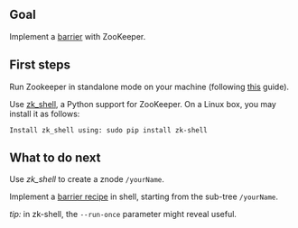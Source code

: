 ## Goal

Implement a [barrier](https://en.wikipedia.org/wiki/Barrier_(computer_science)) with ZooKeeper.

## First steps

Run Zookeeper in standalone mode on your machine (following [this](https://zookeeper.apache.org/doc/r3.1.2/zookeeperStarted.html) guide).

Use [zk_shell](https://github.com/rgs1/zk_shell), a Python support for ZooKeeper.
On a Linux box, you may install it as follows:

    Install zk_shell using: sudo pip install zk-shell

## What to do next

Use *zk_shell* to create a znode `/yourName`.

Implement a [barrier recipe](http://zookeeper.apache.org/doc/trunk/recipes.html#sc_leaderElection) in shell, starting from the sub-tree `/yourName`.

*tip:* in zk-shell, the `--run-once` parameter might reveal useful.

<!--while [ `zk-shell --run-once "ls /sutra" localhost:2181 | grep barrier` == "barrier" ]; do echo "waiting"; sleep 1; done) -->
